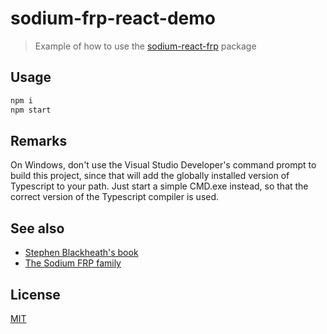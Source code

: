 # sodium-frp-react-demo
> Example of how to use the [sodium-react-frp](https://github.com/Ziriax/sodium-frp-react) package

## Usage
```bash
npm i
npm start
```

## Remarks

On Windows, don't use the Visual Studio Developer's command prompt to build this project, since that will add the globally installed version of Typescript to your path. Just start a simple CMD.exe instead, so that the correct version of the Typescript compiler is used.

## See also
* [Stephen Blackheath's book](https://www.manning.com/books/functional-reactive-programming)
* [The Sodium FRP family](https://github.com/SodiumFRP)

## License
[MIT](http://vjpr.mit-license.org)
